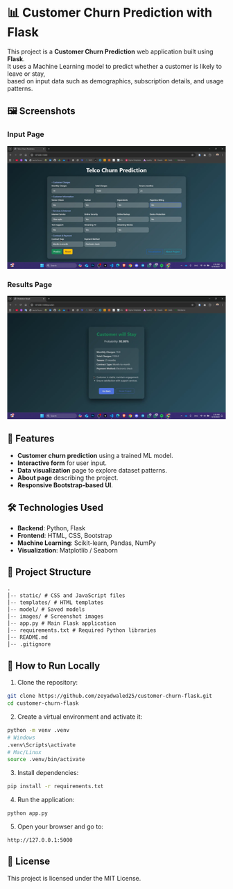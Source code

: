 # 📊 Customer Churn Prediction with Flask

This project is a **Customer Churn Prediction** web application built using **Flask**.  
It uses a Machine Learning model to predict whether a customer is likely to leave or stay,  
based on input data such as demographics, subscription details, and usage patterns.

## 🖼️ Screenshots

### Input Page
![Input Page](app/static/images/input_form.png)

### Results Page
![Results Page](app/static/images/results_page.png)

## 📌 Features
- **Customer churn prediction** using a trained ML model.
- **Interactive form** for user input.
- **Data visualization** page to explore dataset patterns.
- **About page** describing the project.
- **Responsive Bootstrap-based UI**.

## 🛠️ Technologies Used
- **Backend**: Python, Flask
- **Frontend**: HTML, CSS, Bootstrap
- **Machine Learning**: Scikit-learn, Pandas, NumPy
- **Visualization**: Matplotlib / Seaborn

## 📂 Project Structure
```
.
│-- static/ # CSS and JavaScript files
│-- templates/ # HTML templates
│-- model/ # Saved models
│-- images/ # Screenshot images
│-- app.py # Main Flask application
│-- requirements.txt # Required Python libraries
│-- README.md
│-- .gitignore
```

## 🚀 How to Run Locally
1. Clone the repository:
```bash
git clone https://github.com/zeyadwaled25/customer-churn-flask.git
cd customer-churn-flask
```

2. Create a virtual environment and activate it:
```bash
python -m venv .venv
# Windows
.venv\Scripts\activate
# Mac/Linux
source .venv/bin/activate
```

3. Install dependencies:
```bash
pip install -r requirements.txt
```

4. Run the application:
```bash
python app.py
```

5. Open your browser and go to:
```
http://127.0.0.1:5000
```

## 📜 License
This project is licensed under the MIT License.